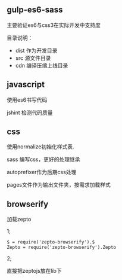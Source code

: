 ## gulp-es6-sass

主要验证es6与css3在实际开发中支持度

目录说明：

- dist 作为开发目录
- src  源文件目录
- cdn  编译压缩上线目录


## javascript

使用es6书写代码

jshint 检测代码质量

## css

使用normalize初始化样式表.

sass 编写css，更好的处理继承

autoprefixer作为后期css处理

pages文件作为输出文件夹，按需求加载样式

## browserify

加载zepto

1;

```
$ = require('zepto-browserify').$
Zepto = require('zepto-browserify').Zepto
```

2;

直接把zeptojs放在lib下
